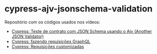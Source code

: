 # cypress-ajv-jsonschema-validation

Repositório com os códigos usados nos vídeos:
- [Cypress: Teste de contrato com JSON Schema usando o Ajv (Another JSON Validator)](https://www.youtube.com/watch?v=ZBy5ijQakbU)
- [Cypress: fazendo requisições GraphQL](https://www.youtube.com/watch?v=hx-FAvhZA3I)
- [Cypress: Requisições customizadas](https://www.youtube.com/watch?v=Jdn3sMMzcx8)
